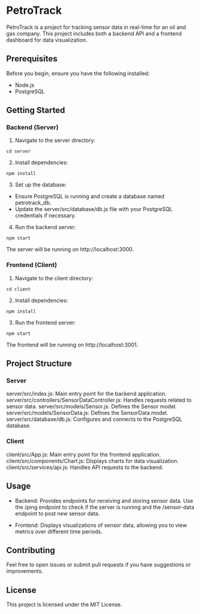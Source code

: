 # PetroTrack
PetroTrack is a project for tracking sensor data in real-time for an oil and gas company. This project includes both a backend API and a frontend dashboard for data visualization.

## Prerequisites
Before you begin, ensure you have the following installed:

- Node.js
- PostgreSQL

## Getting Started

### Backend (Server)

1. Navigate to the server directory:

```
cd server
```

2. Install dependencies:

```
npm install
```

3. Set up the database:

- Ensure PostgreSQL is running and create a database named petrotrack_db.
- Update the server/src/database/db.js file with your PostgreSQL credentials if necessary.

4. Run the backend server:

```
npm start
```

The server will be running on http://localhost:3000.

### Frontend (Client)

1. Navigate to the client directory:

```
cd client
```

2. Install dependencies:

```
npm install
```

3. Run the frontend server:

```
npm start
```

The frontend will be running on http://localhost:3001.

## Project Structure

### Server

server/src/index.js: Main entry point for the backend application.
server/src/controllers/SensorDataController.js: Handles requests related to sensor data.
server/src/models/Sensor.js: Defines the Sensor model.
server/src/models/SensorData.js: Defines the SensorData model.
server/src/database/db.js: Configures and connects to the PostgreSQL database.

### Client

client/src/App.js: Main entry point for the frontend application.
client/src/components/Chart.js: Displays charts for data visualization.
client/src/services/api.js: Handles API requests to the backend.

## Usage

- Backend: Provides endpoints for receiving and storing sensor data. Use the /ping endpoint to check if the server is running and the /sensor-data endpoint to post new sensor data.

- Frontend: Displays visualizations of sensor data, allowing you to view metrics over different time periods.

## Contributing

Feel free to open issues or submit pull requests if you have suggestions or improvements.

## License

This project is licensed under the MIT License.
